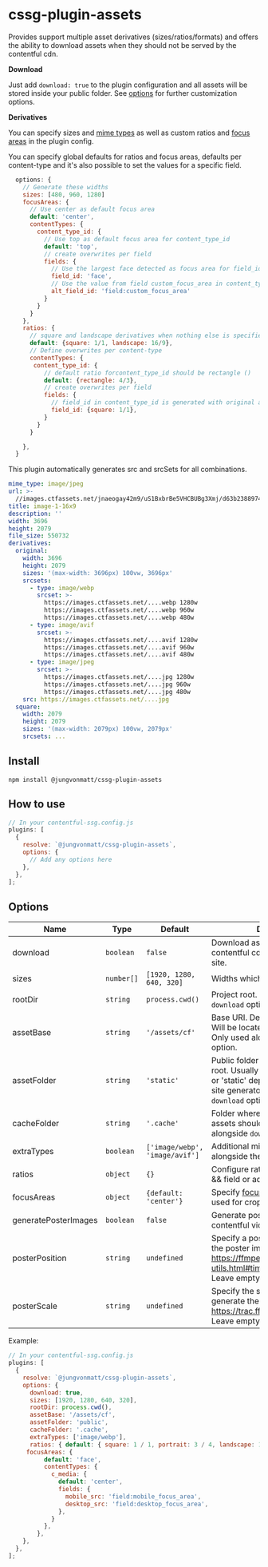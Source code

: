 # cssg-plugin-assets

Provides support multiple asset derivatives (sizes/ratios/formats) and offers the ability to download assets when they should not be served by the contentful cdn.

**Download**

Just add `download: true` to the plugin configuration and all assets will be stored inside your public folder. See [options](#options) for further customization options.

**Derivatives**

You can specify sizes and [mime types](https://www.contentful.com/developers/docs/references/images-api/#/reference/changing-formats) as well as custom ratios and [focus areas](https://www.contentful.com/developers/docs/references/images-api/#/reference/resizing-&-cropping/specify-focus-area) in the plugin config.

You can specify global defaults for ratios and focus areas, defaults per content-type and it's also possible to set the values for a specific field.

```js
  options: {
    // Generate these widths
    sizes: [480, 960, 1280]
    focusAreas: {
      // Use center as default focus area
      default: 'center',
      contentTypes: {
        content_type_id: {
          // Use top as default focus area for content_type_id
          default: 'top',
          // create overwrites per field
          fields: {
            // Use the largest face detected as focus area for field_id in content_type_id
            field_id: 'face',
            // Use the value from field custom_focus_area in content_type_id
            alt_field_id: 'field:custom_focus_area'
          }
        }
      }
    },
    ratios: {
      // square and landscape derivatives when nothing else is specified. The 'original' ratio is always available.
      default: {square: 1/1, landscape: 16/9},
      // Define overwrites per content-type
      contentTypes: {
       content_type_id: {
          // default ratio forcontent_type_id should be rectangle ()
          default: {rectangle: 4/3},
          // create overwrites per field
          fields: {
            // field_id in content_type_id is generated with original and square derivatives
            field_id: {square: 1/1},
          }
        }
      }

    },
  }
```

This plugin automatically generates src and srcSets for all combinations.

```yaml
mime_type: image/jpeg
url: >-
  //images.ctfassets.net/jnaeogay42m9/uS1BxbrBe5VHCBUBg3Xmj/d63b238897467d61b3824fc7bb898fb3/aj-McsNra2VRQQ-unsplash.jpg
title: image-1-16x9
description: ''
width: 3696
height: 2079
file_size: 550732
derivatives:
  original:
    width: 3696
    height: 2079
    sizes: '(max-width: 3696px) 100vw, 3696px'
    srcsets:
      - type: image/webp
        srcset: >-
          https://images.ctfassets.net/....webp 1280w
          https://images.ctfassets.net/....webp 960w
          https://images.ctfassets.net/....webp 480w
      - type: image/avif
        srcset: >-
          https://images.ctfassets.net/....avif 1280w
          https://images.ctfassets.net/....avif 960w
          https://images.ctfassets.net/....avif 480w
      - type: image/jpeg
        srcset: >-
          https://images.ctfassets.net/....jpg 1280w
          https://images.ctfassets.net/....jpg 960w
          https://images.ctfassets.net/....jpg 480w
    src: https://images.ctfassets.net/....jpg
  square:
    width: 2079
    height: 2079
    sizes: '(max-width: 2079px) 100vw, 2079px'
    srcsets: ...
```

## Install

`npm install @jungvonmatt/cssg-plugin-assets`

## How to use

```js
// In your contentful-ssg.config.js
plugins: [
  {
    resolve: `@jungvonmatt/cssg-plugin-assets`,
    options: {
      // Add any options here
    },
  },
];
```

## Options

| Name                 | Type       | Default                        | Description                                                                                                                                                                  |
| -------------------- | ---------- | ------------------------------ | ---------------------------------------------------------------------------------------------------------------------------------------------------------------------------- |
| download             | `boolean`  | `false`                        | Download assets to bypass the contentful cdn on your production site.                                                                                                        |
| sizes                | `number[]` | `[1920, 1280, 640, 320]`       | Widths which should be generated.                                                                                                                                            |
| rootDir              | `string`   | `process.cwd()`                | Project root. Only used alongside `download` option.                                                                                                                         |
| assetBase            | `string`   | `'/assets/cf'`                 | Base URI. Defaults to '/assets/cf'. Will be located in your asset folder. Only used alongside `download` option.                                                             |
| assetFolder          | `string`   | `'static'`                     | Public folder relative to you project root. Usually something like 'public' or 'static' depending on your static site generator. Only used alongside `download` option.      |
| cacheFolder          | `string`   | `'.cache'`                     | Folder where the downloaded assets should be cached. Only used alongside `download` option.                                                                                  |
| extraTypes           | `boolean`  | `['image/webp', 'image/avif']` | Additional mimetypes to create alongside the asset mime-type.                                                                                                                |
| ratios               | `object`   | `{}`                           | Configure ratios per content-type && field or add a default ratio config                                                                                                     |
| focusAreas           | `object`   | `{default: 'center'}`          | Specify [focus area](https://www.contentful.com/developers/docs/references/images-api/#/reference/resizing-&-cropping/specify-focus-area) which should be used for cropping. |
| generatePosterImages | `boolean`  | `false`                        | Generate poster images for contentful videos.                                                                                                                                |
| posterPosition       | `string`   | `undefined`                    | Specify a position in the video for the poster image. See https://ffmpeg.org/ffmpeg-utils.html#time-duration-syntax. Leave empty to use the first frame                      |
| posterScale          | `string`   | `undefined`                    | Specify the scale filter used to generate the poster image. See https://trac.ffmpeg.org/wiki/Scaling. Leave empty to use the video size.                                     |

Example:

```js
// In your contentful-ssg.config.js
plugins: [
  {
    resolve: `@jungvonmatt/cssg-plugin-assets`,
    options: {
      download: true,
      sizes: [1920, 1280, 640, 320],
      rootDir: process.cwd(),
      assetBase: '/assets/cf',
      assetFolder: 'public',
      cacheFolder: '.cache',
      extraTypes: ['image/webp'],
      ratios: { default: { square: 1 / 1, portrait: 3 / 4, landscape: 16 / 9 } },
     focusAreas: {
          default: 'face',
          contentTypes: {
            c_media: {
              default: 'center',
              fields: {
                mobile_src: 'field:mobile_focus_area',
                desktop_src: 'field:desktop_focus_area',
              },
            }
          },
        },
    },
  },
];
```
